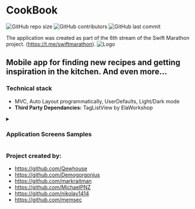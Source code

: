 # CookBook
![GitHub repo size](https://img.shields.io/github/repo-size/qewhouse/CookBook)  ![GitHub contributors](https://img.shields.io/github/contributors/qewhouse/CookBook)   ![GitHub last commit](https://img.shields.io/github/last-commit/qewhouse/CookBook)

The application was created as part of the 6th stream of the Swift Marathon project. (https://t.me/swiftmarathon).
![Logo](https://user-images.githubusercontent.com/31271156/224539720-12684b84-3f8a-4f1b-9a3c-2596cc60aad2.png)
## Mobile app for finding new recipes and getting inspiration in the kitchen. And even more...

### Technical stack
- MVC, Auto Layout programmatically, UserDefaults, Light/Dark mode
- **Third Party Dependancies:** TagListView by ElaWorkshop
<details><summary><h3>Application Screens Samples</h3></summary>
<a href="https://ibb.co/X74kL82"><img src="https://i.ibb.co/2v6YhNn/launch.png" alt="launch" width="250" height="541" border="5"></a>
<a href="https://ibb.co/sHwdq8L"><img src="https://i.ibb.co/L5tX1V4/Onboarding.png" alt="Onboarding" width="250" height="541" border="5"></a>
<a href="https://ibb.co/2MnypGk"><img src="https://i.ibb.co/rp7mXDw/Main-screen.png" alt="Main-screen" width="250" height="541" border="5"></a>
<a href="https://ibb.co/bFx7j2W"><img src="https://i.ibb.co/vhbDCQw/Main-Screen-2.png" alt="Main-Screen-2" width="250" height="541" border="5"></a>
<a href="https://ibb.co/09YN8rj"><img src="https://i.ibb.co/Zgcstx6/Simulator-Screen-Shot-i-Phone-12-Pro-Max-2023-03-12-at-14-26-52.png" alt="Main Screen Dark mode" width="250" height="541" border="5"></a>
<a href="https://ibb.co/Xj9fN31"><img src="https://i.ibb.co/JmNW0yV/fav.png" alt="fav" width="250" height="541" border="5"></a>
<a href="https://ibb.co/LN3j1tC"><img src="https://i.ibb.co/5KPpL85/delete-from-fav.png" alt="delete-from-fav" width="250" height="541" border="5"></a>
<a href="https://ibb.co/GFvGWgD"><img src="https://i.ibb.co/g6MQSs8/Search-Screen.png" alt="Search-Screen" width="250" height="541" border="5"></a>
<a href="https://ibb.co/h7c62dn"><img src="https://i.ibb.co/Gx96CM1/search-dark.png" alt="search-dark" width="250" height="541" border="5"></a>
<a href="https://ibb.co/wpTD2tY"><img src="https://i.ibb.co/bNxpGt7/Search-results.png" alt="Search-results" width="250" height="541" border="5"></a>
<a href="https://ibb.co/WyHYjkL"><img src="https://i.ibb.co/FwhjC5F/Detail-screen.png" alt="Detail-screen" width="250" height="541" border="5"></a>
<a href="https://ibb.co/x6yBPC0"><img src="https://i.ibb.co/Xt9KN2g/details-dark.png" alt="details-dark" width="250" height="541" border="5"></a>
</details>

### Project created by:
- https://github.com/Qewhouse
- https://github.com/Demogorgonius
- https://github.com/markraitman
- https://github.com/MichaelPNZ
- https://github.com/nikolay1414
- https://github.com/memsec
